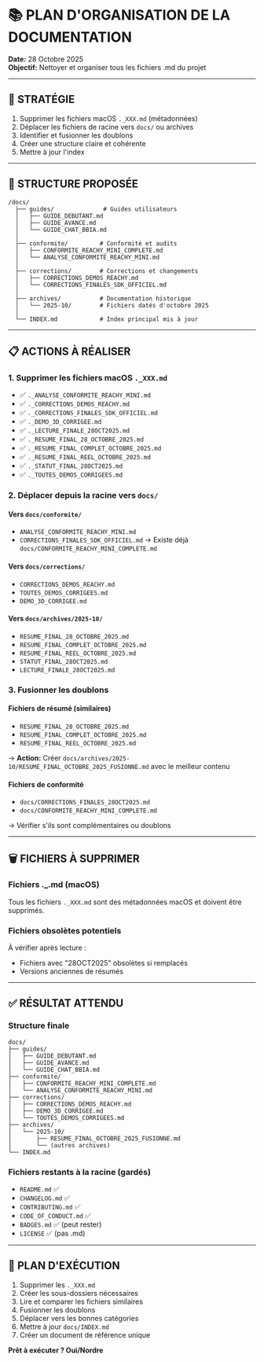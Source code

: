 # 📚 PLAN D'ORGANISATION DE LA DOCUMENTATION

**Date:** 28 Octobre 2025  
**Objectif:** Nettoyer et organiser tous les fichiers .md du projet

---

## 🎯 STRATÉGIE

1. Supprimer les fichiers macOS `._XXX.md` (métadonnées)
2. Déplacer les fichiers de racine vers `docs/` ou archives
3. Identifier et fusionner les doublons
4. Créer une structure claire et cohérente
5. Mettre à jour l'index

---

## 📂 STRUCTURE PROPOSÉE

```
/docs/
  ├── guides/              # Guides utilisateurs
  │   ├── GUIDE_DEBUTANT.md
  │   ├── GUIDE_AVANCE.md
  │   └── GUIDE_CHAT_BBIA.md
  │
  ├── conformite/         # Conformité et audits
  │   ├── CONFORMITE_REACHY_MINI_COMPLETE.md
  │   └── ANALYSE_CONFORMITE_REACHY_MINI.md
  │
  ├── corrections/        # Corrections et changements
  │   ├── CORRECTIONS_DEMOS_REACHY.md
  │   └── CORRECTIONS_FINALES_SDK_OFFICIEL.md
  │
  ├── archives/           # Documentation historique
  │   └── 2025-10/        # Fichiers datés d'octobre 2025
  │
  └── INDEX.md            # Index principal mis à jour
```

---

## 📋 ACTIONS À RÉALISER

### 1. Supprimer les fichiers macOS `._XXX.md`
- ✅ `._ANALYSE_CONFORMITE_REACHY_MINI.md`
- ✅ `._CORRECTIONS_DEMOS_REACHY.md`
- ✅ `._CORRECTIONS_FINALES_SDK_OFFICIEL.md`
- ✅ `._DEMO_3D_CORRIGEE.md`
- ✅ `._LECTURE_FINALE_28OCT2025.md`
- ✅ `._RESUME_FINAL_28_OCTOBRE_2025.md`
- ✅ `._RESUME_FINAL_COMPLET_OCTOBRE_2025.md`
- ✅ `._RESUME_FINAL_REEL_OCTOBRE_2025.md`
- ✅ `._STATUT_FINAL_28OCT2025.md`
- ✅ `._TOUTES_DEMOS_CORRIGEES.md`

### 2. Déplacer depuis la racine vers `docs/`

#### Vers `docs/conformite/`
- `ANALYSE_CONFORMITE_REACHY_MINI.md`
- `CORRECTIONS_FINALES_SDK_OFFICIEL.md` → Existe déjà `docs/CONFORMITE_REACHY_MINI_COMPLETE.md`

#### Vers `docs/corrections/`
- `CORRECTIONS_DEMOS_REACHY.md`
- `TOUTES_DEMOS_CORRIGEES.md`
- `DEMO_3D_CORRIGEE.md`

#### Vers `docs/archives/2025-10/`
- `RESUME_FINAL_28_OCTOBRE_2025.md`
- `RESUME_FINAL_COMPLET_OCTOBRE_2025.md`
- `RESUME_FINAL_REEL_OCTOBRE_2025.md`
- `STATUT_FINAL_28OCT2025.md`
- `LECTURE_FINALE_28OCT2025.md`

### 3. Fusionner les doublons

#### Fichiers de résumé (similaires)
- `RESUME_FINAL_28_OCTOBRE_2025.md`
- `RESUME_FINAL_COMPLET_OCTOBRE_2025.md`
- `RESUME_FINAL_REEL_OCTOBRE_2025.md`

→ **Action:** Créer `docs/archives/2025-10/RESUME_FINAL_OCTOBRE_2025_FUSIONNE.md` avec le meilleur contenu

#### Fichiers de conformité
- `docs/CORRECTIONS_FINALES_28OCT2025.md`
- `docs/CONFORMITE_REACHY_MINI_COMPLETE.md`

→ Vérifier s'ils sont complémentaires ou doublons

---

## 🗑️ FICHIERS À SUPPRIMER

### Fichiers ._.md (macOS)
Tous les fichiers `._XXX.md` sont des métadonnées macOS et doivent être supprimés.

### Fichiers obsolètes potentiels
À vérifier après lecture :
- Fichiers avec "28OCT2025" obsolètes si remplacés
- Versions anciennes de résumés

---

## ✅ RÉSULTAT ATTENDU

### Structure finale
```
docs/
├── guides/
│   ├── GUIDE_DEBUTANT.md
│   ├── GUIDE_AVANCE.md
│   └── GUIDE_CHAT_BBIA.md
├── conformite/
│   ├── CONFORMITE_REACHY_MINI_COMPLETE.md
│   └── ANALYSE_CONFORMITE_REACHY_MINI.md
├── corrections/
│   ├── CORRECTIONS_DEMOS_REACHY.md
│   ├── DEMO_3D_CORRIGEE.md
│   └── TOUTES_DEMOS_CORRIGEES.md
├── archives/
│   └── 2025-10/
│       ├── RESUME_FINAL_OCTOBRE_2025_FUSIONNE.md
│       └── (autres archives)
└── INDEX.md
```

### Fichiers restants à la racine (gardés)
- `README.md` ✅
- `CHANGELOG.md` ✅
- `CONTRIBUTING.md` ✅
- `CODE_OF_CONDUCT.md` ✅
- `BADGES.md` ✅ (peut rester)
- `LICENSE` ✅ (pas .md)

---

## 🚀 PLAN D'EXÉCUTION

1. Supprimer les `._XXX.md`
2. Créer les sous-dossiers nécessaires
3. Lire et comparer les fichiers similaires
4. Fusionner les doublons
5. Déplacer vers les bonnes catégories
6. Mettre à jour `docs/INDEX.md`
7. Créer un document de référence unique

**Prêt à exécuter ? Oui/Nordre**

